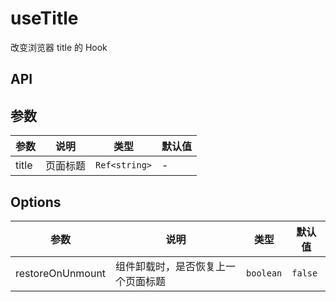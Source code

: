 # useTitle

改变浏览器 title 的 Hook

<preview path="./demo/index.vue" title="基本使用" description='改变浏览器 title,可动态改变； '></preview>

## API

## 参数

| 参数  | 说明     | 类型          | 默认值 |
| ----- | -------- | ------------- | ------ |
| title | 页面标题 | `Ref<string>` | -      |

## Options

| 参数             | 说明                               | 类型      | 默认值  |
| ---------------- | ---------------------------------- | --------- | ------- |
| restoreOnUnmount | 组件卸载时，是否恢复上一个页面标题 | `boolean` | `false` |
